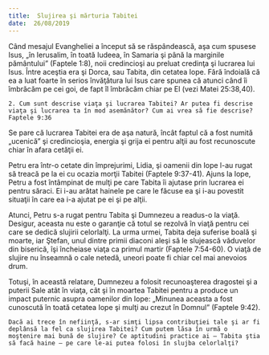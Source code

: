 ```yaml
---
title:  Slujirea şi mărturia Tabitei
date:  26/08/2019
---
```


Când mesajul Evangheliei a început să se răspândească, aşa cum spusese Isus, „în Ierusalim, în toată Iudeea, în Samaria şi până la marginile pământului” (Faptele 1:8), noii credincioşi au preluat credinţa şi lucrarea lui Isus. Între aceştia era şi Dorca, sau Tabita, din cetatea Iope. Fără îndoială că ea a luat foarte în serios învăţătura lui Isus care spunea că atunci când îi îmbrăcăm pe cei goi, de fapt îl îmbrăcăm chiar pe El (vezi Matei 25:38,40).

`2. Cum sunt descrise viaţa şi lucrarea Tabitei? Ar putea fi descrise viaţa şi lucrarea ta în mod asemănător? Cum ai vrea să fie descrise? Faptele 9:36`

Se pare că lucrarea Tabitei era de aşa natură, încât faptul că a fost numită „ucenică” şi credincioşia, energia şi grija ei pentru alţii au fost recunoscute chiar în afara cetăţii ei.

Petru era într-o cetate din împrejurimi, Lidia, şi oamenii din Iope l-au rugat să treacă pe la ei cu ocazia morţii Tabitei (Faptele 9:37-41). Ajuns la Iope, Petru a fost întâmpinat de mulţi pe care Tabita îi ajutase prin lucrarea ei pentru săraci. Ei i-au arătat hainele pe care le făcuse ea şi i-au povestit situaţii în care ea i-a ajutat pe ei şi pe alţii.

Atunci, Petru s-a rugat pentru Tabita şi Dumnezeu a readus-o la viaţă. Desigur, aceasta nu este o garanţie că totul se rezolvă în viaţă pentru cei care se dedică slujirii celorlalţi. La urma urmei, Tabita deja suferise boală şi moarte, iar Ştefan, unul dintre primii diaconi aleşi să le slujească văduvelor din biserică, îşi încheiase viaţa ca primul martir (Faptele 7:54-60). O viaţă de slujire nu înseamnă o cale netedă, uneori poate fi chiar cel mai anevoios drum.

Totuşi, în această relatare, Dumnezeu a folosit recunoaşterea dragostei şi a puterii Sale atât în viaţa, cât şi în moartea Tabitei pentru a produce un impact puternic asupra oamenilor din Iope: „Minunea aceasta a fost cunoscută în toată cetatea Iope şi mulţi au crezut în Domnul” (Faptele 9:42).

`Dacă ai trece în nefiinţă, s-ar simţi lipsa contribuţiei tale şi ar fi deplânsă la fel ca slujirea Tabitei? Cum putem lăsa în urmă o moştenire mai bună de slujire? Ce aptitudini practice ai – Tabita ştia să facă haine – pe care le-ai putea folosi în slujba celorlalţi?`